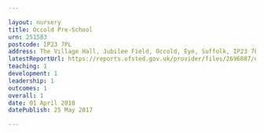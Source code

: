 ```yaml
---

layout: nursery
title: Occold Pre-School
urn: 251583
postcode: IP23 7PL
address: The Village Hall, Jubilee Field, Occold, Eye, Suffolk, IP23 7PL
latestReportUrl: https://reports.ofsted.gov.uk/provider/files/2696887/urn/251583.pdf
teaching: 1
development: 1
leadership: 1
outcomes: 1
overall: 1
date: 01 April 2018 
datePublish: 25 May 2017

---
```

